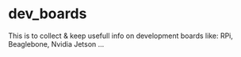 # dev_boards
This is to collect & keep usefull info on development boards like:
RPi, Beaglebone, Nvidia Jetson ...
